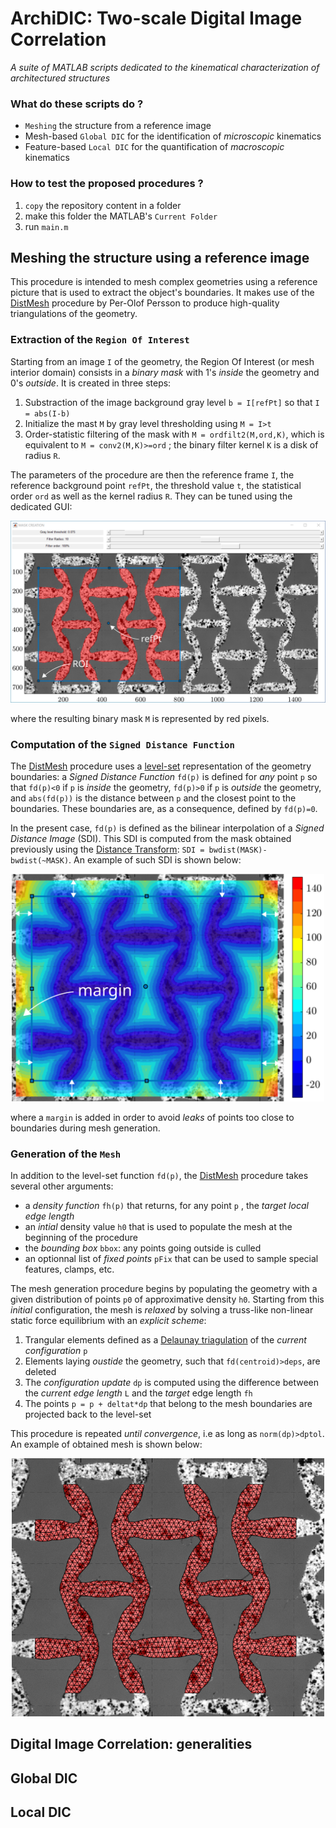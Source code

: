 # ArchiDIC: Two-scale Digital Image Correlation
*A suite of MATLAB scripts dedicated to the kinematical characterization of architectured structures*

### What do these scripts do ?
- `Meshing` the structure from a reference image
- Mesh-based `Global DIC` for the identification of *microscopic* kinematics
- Feature-based `Local DIC` for the quantification of *macroscopic* kinematics

### How to test the proposed procedures ?
1. `copy` the repository content in a folder
2. make this folder the MATLAB's `Current Folder`
3. run `main.m`



## Meshing the structure using a reference image

This procedure is intended to mesh complex geometries using a reference picture that is used to extract the object's boundaries.
It makes use of the [DistMesh](http://persson.berkeley.edu/distmesh/) procedure by Per-Olof Persson to produce high-quality triangulations of the geometry.


### Extraction of the `Region Of Interest`

Starting from an image `I` of the geometry, the Region Of Interest (or mesh interior domain) consists in a *binary mask* with 1's *inside* the geometry and 0's *outside*.
It is created in three steps:
1. Substraction of the image background gray level `b = I[refPt]` so that `I = abs(I-b)`
2. Initialize the mast `M` by gray level thresholding using `M = I>t`
3. Order-statistic filtering of the mask with `M = ordfilt2(M,ord,K)`, which is equivalent to `M = conv2(M,K)>=ord` ; the binary filter kernel `K` is a disk of radius `R`.

The parameters of the procedure are then the reference frame `I`, the reference background point `refPt`, the threshold value `t`, the statistical order `ord` as well as the kernel radius `R`. They can be tuned using the dedicated GUI:

<p align="center"> 
  <img alt="Screenshot: Mask Creation Figure" src="doc/MASK.svg" width="800"/> 
</p>

where the resulting binary mask `M` is represented by red pixels.


### Computation of the `Signed Distance Function`

The [DistMesh](http://persson.berkeley.edu/distmesh/) procedure uses a [level-set](https://en.wikipedia.org/wiki/Level_set) representation of the geometry boundaries: a *Signed Distance Function* `fd(p)` is defined for *any* point `p` so that `fd(p)<0` if `p` is *inside* the geometry, `fd(p)>0` if `p` is *outside* the geometry, and `abs(fd(p))` is the distance between `p` and the closest point to the boundaries. These boundaries are, as a consequence, defined by `fd(p)=0`.

In the present case, `fd(p)` is defined as the bilinear interpolation of a *Signed Distance Image* (SDI). This SDI is computed from the mask obtained previously using the [Distance Transform](https://en.wikipedia.org/wiki/Distance_transform): `SDI = bwdist(MASK)-bwdist(~MASK)`. An example of such SDI is shown below:

<p align="center"> 
  <img alt="Screenshot: Signed Distance Image" src="doc/SDI.svg" width="500"/> 
</p>

where a `margin` is added in order to avoid *leaks* of points too close to boundaries during mesh generation.


### Generation of the `Mesh`

In addition to the level-set function `fd(p)`, the [DistMesh](http://persson.berkeley.edu/distmesh/) procedure takes several other arguments:
- a *density function* `fh(p)` that returns, for any point `p` , the *target local edge length* 
- an *intial* density value `h0` that is used to populate the mesh at the beginning of the procedure
- the *bounding box* `bbox`: any points going outside is culled
- an optionnal list of *fixed points* `pFix` that can be used to sample special features, clamps, etc.

The mesh generation procedure begins by populating the geometry with a given distribution of points `p0` of approximative density `h0`. Starting from this *initial* configuration, the mesh is *relaxed* by solving a truss-like non-linear static force equilibrium with an *explicit scheme*:

1. Trangular elements defined as a [Delaunay triagulation](https://en.wikipedia.org/wiki/Delaunay_triangulation) of the *current configuration* `p`
2. Elements laying *oustide* the geometry, such that `fd(centroid)>deps`, are deleted
3. The *configuration update* `dp` is computed using the difference between the *current edge length* `L` and the *target* edge length `fh`
4. The points `p = p + deltat*dp` that belong to the mesh boundaries are projected back to the level-set

This procedure is repeated *until convergence*, i.e as long as `norm(dp)>dptol`. An example of obtained mesh is shown below:

<p align="center"> 
  <img alt="Screenshot: DistMesh" src="doc/DistMesh.png" width="500"/> 
</p>


## Digital Image Correlation: generalities


## Global DIC


## Local DIC
